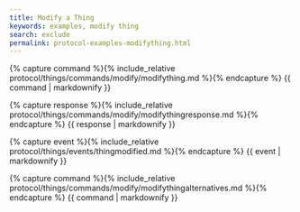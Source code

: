 ```yaml
---
title: Modify a Thing
keywords: examples, modify thing
search: exclude
permalink: protocol-examples-modifything.html
---
```


{% capture command %}{% include_relative protocol/things/commands/modify/modifything.md %}{% endcapture %}
{{ command | markdownify }}

{% capture response %}{% include_relative protocol/things/commands/modify/modifythingresponse.md %}{% endcapture %}
{{ response | markdownify }}

{% capture event %}{% include_relative protocol/things/events/thingmodified.md %}{% endcapture %}
{{ event | markdownify }}

{% capture command %}{% include_relative protocol/things/commands/modify/modifythingalternatives.md %}{% endcapture %}
{{ command | markdownify }}